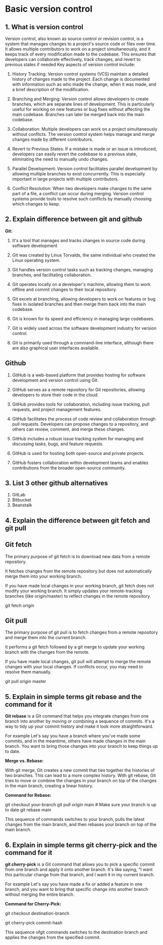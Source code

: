 
# Basic version control

## 1. What is version control

Version control, also known as source control or revision control, is a system that manages changes to a project's source code or files over time. It allows multiple contributors to work on a project simultaneously, and it keeps track of every modification made to the codebase. This ensures that developers can collaborate effectively, track changes, and revert to previous states if needed
Key aspects of version control include:

1. History Tracking: Version control systems (VCS) maintain a detailed history of changes made to the project. Each change is documented with information such as who made the change, when it was made, and a brief description of the modification.

2. Branching and Merging: Version control allows developers to create branches, which are separate lines of development. This is particularly useful for working on new features or bug fixes without affecting the main codebase. Branches can later be merged back into the main codebase.

3. Collaboration: Multiple developers can work on a project simultaneously without conflicts. The version control system helps manage and merge changes made by different contributors.

4. Revert to Previous States: If a mistake is made or an issue is introduced, developers can easily revert the codebase to a previous state, eliminating the need to manually undo changes.

5. Parallel Development: Version control facilitates parallel development by allowing multiple branches to exist concurrently. This is especially important in large projects with multiple contributors.

6. Conflict Resolution: When two developers make changes to the same part of a file, a conflict can occur during merging. Version control systems provide tools to resolve such conflicts by manually choosing which changes to keep.

## 2. Explain difference between git and github

**Git:**

1. It's a tool that manages and tracks changes in source code during software development

2. Git was created by Linus Torvalds, the same individual who created the Linux operating system.

3. Git handles version control tasks such as tracking changes, managing branches, and facilitating collaboration.

4. Git operates locally on a developer's machine, allowing them to work offline and commit changes to their local repository.

5. Git excels at branching, allowing developers to work on features or bug fixes in isolated branches and then merge them back into the main codebase.

6. Git is known for its speed and efficiency in managing large codebases.

7. Git is widely used across the software development industry for version control.

8. Git is primarily used through a command-line interface, although there are also graphical user interfaces available.

## **Github**

1. GitHub is a web-based platform that provides hosting for software development and version control using Git.

2. GitHub serves as a remote repository for Git repositories, allowing developers to store their code in the cloud.

3. GitHub provides tools for collaboration, including issue tracking, pull requests, and project management features.

4. GitHub facilitates the process of code review and collaboration through pull requests. Developers can propose changes to a repository, and others can review, comment, and merge these changes.

5. GitHub includes a robust issue tracking system for managing and discussing tasks, bugs, and feature requests.

6. GitHub is used for hosting both open-source and private projects.

7. GitHub fosters collaboration within development teams and enables contributions from the broader open-source community.

## 3. List 3 other github alternatives

1. GitLab
2. Bitbucket
3. Beanstalk

## 4. Explain the difference between git fetch and git pull

## **Git fetch**

The primary purpose of git fetch is to download new data from a remote repository.

It fetches changes from the remote repository but does not automatically merge them into your working branch.

If you have made local changes in your working branch, git fetch does not modify your working branch. It simply updates your remote-tracking branches (like origin/master) to reflect changes in the remote repository.

git fetch origin

## **Git pull**

The primary purpose of git pull is to fetch changes from a remote repository and merge them into the current branch.

It performs a git fetch followed by a git merge to update your working branch with the changes from the remote.

If you have made local changes, git pull will attempt to merge the remote changes with your local changes. If conflicts occur, you may need to resolve them manually.

git pull origin master

## 5. Explain in simple terms git rebase and the command for it

**Git rebase** is a Git command that helps you integrate changes from one branch into another by moving or combining a sequence of commits. It's a way to tidy up your commit history and make it look more straightforward.

For example Let's say you have a branch where you've made some commits, and in the meantime, others have made changes in the main branch. You want to bring those changes into your branch to keep things up to date.

**Merge vs. Rebase:**

With git merge, Git creates a new commit that ties together the histories of two branches. This can lead to a more complex history.
With git rebase, Git tries to move or combine the changes in your branch on top of the changes in the main branch, creating a linear history.

**Command for Rebase:**

git checkout your-branch
git pull origin main   # Make sure your branch is up to date
git rebase main

This sequence of commands switches to your branch, pulls the latest changes from the main branch, and then rebases your branch on top of the main branch.

## 6. Explain in simple terms git cherry-pick and the command for it

**git cherry-pick**
 is a Git command that allows you to pick a specific commit from one branch and apply it onto another branch. It's like saying, "I want this particular change from that branch, and I want it in my current branch.

For example Let's say you have made a fix or added a feature in one branch, and you want to bring that specific change into another branch without merging the entire branch.

**Command for Cherry-Pick:**

git checkout destination-branch

git cherry-pick commit-hash

This sequence ofgit commands switches to the destination branch and applies the changes from the specified commit.
